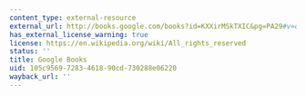 ```yaml
---
content_type: external-resource
external_url: http://books.google.com/books?id=KXXirMSkTXIC&pg=PA29#v=onepage
has_external_license_warning: true
license: https://en.wikipedia.org/wiki/All_rights_reserved
status: ''
title: Google Books
uid: 105c9569-7283-4618-90cd-730288e06220
wayback_url: ''
---
```

